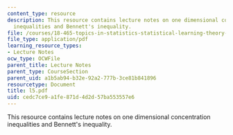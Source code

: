 ```yaml
---
content_type: resource
description: This resource contains lecture notes on one dimensional concentration
  inequalities and Bennett's inequality.
file: /courses/18-465-topics-in-statistics-statistical-learning-theory-spring-2007/cedc7ce9a1fe871d4d2d57ba553557e6_l5.pdf
file_type: application/pdf
learning_resource_types:
- Lecture Notes
ocw_type: OCWFile
parent_title: Lecture Notes
parent_type: CourseSection
parent_uid: a1b5ab94-b32e-92a2-777b-3ce81b841896
resourcetype: Document
title: l5.pdf
uid: cedc7ce9-a1fe-871d-4d2d-57ba553557e6
---
```

This resource contains lecture notes on one dimensional concentration inequalities and Bennett's inequality.

